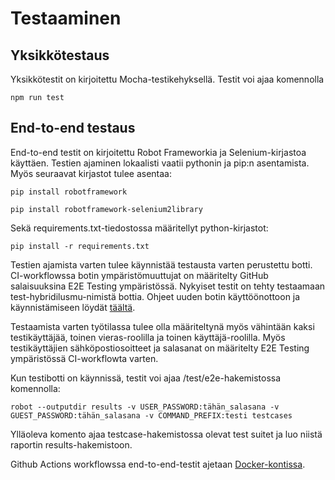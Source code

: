 # Testaaminen

## Yksikkötestaus

Yksikkötestit on kirjoitettu Mocha-testikehyksellä. Testit voi ajaa komennolla

`npm run test`

## End-to-end testaus

End-to-end testit on kirjoitettu Robot Frameworkia ja Selenium-kirjastoa käyttäen. Testien ajaminen lokaalisti vaatii pythonin ja pip:n asentamista. Myös seuraavat kirjastot tulee asentaa:

`pip install robotframework`

`pip install robotframework-selenium2library`

Sekä requirements.txt-tiedostossa määritellyt python-kirjastot: 

`pip install -r requirements.txt`

Testien ajamista varten tulee käynnistää testausta varten perustettu botti. CI-workflowssa botin ympäristömuuttujat on määritelty GitHub salaisuuksina E2E Testing ympäristössä. Nykyiset testit on tehty testaamaan test-hybridilusmu-nimistä bottia. Ohjeet uuden botin käyttöönottoon ja käynnistämiseen löydät [täältä](https://github.com/hytuslain/hytuslain/blob/master/docs/kayttoonottoohjeet.md).

Testaamista varten työtilassa tulee olla määriteltynä myös vähintään kaksi testikäyttäjää, toinen vieras-roolilla ja toinen käyttäjä-roolilla. Myös testikäyttäjien sähköpostiosoitteet ja salasanat on määritelty E2E Testing ympäristössä CI-workflowta varten.

Kun testibotti on käynnissä, testit voi ajaa /test/e2e-hakemistossa komennolla:

`robot --outputdir results -v USER_PASSWORD:tähän_salasana -v GUEST_PASSWORD:tähän_salasana -v COMMAND_PREFIX:testi testcases`

Ylläoleva komento ajaa testcase-hakemistossa olevat test suitet ja luo niistä raportin results-hakemistoon. 

Github Actions workflowssa end-to-end-testit ajetaan [Docker-kontissa](https://github.com/ppodgorsek/docker-robot-framework).
